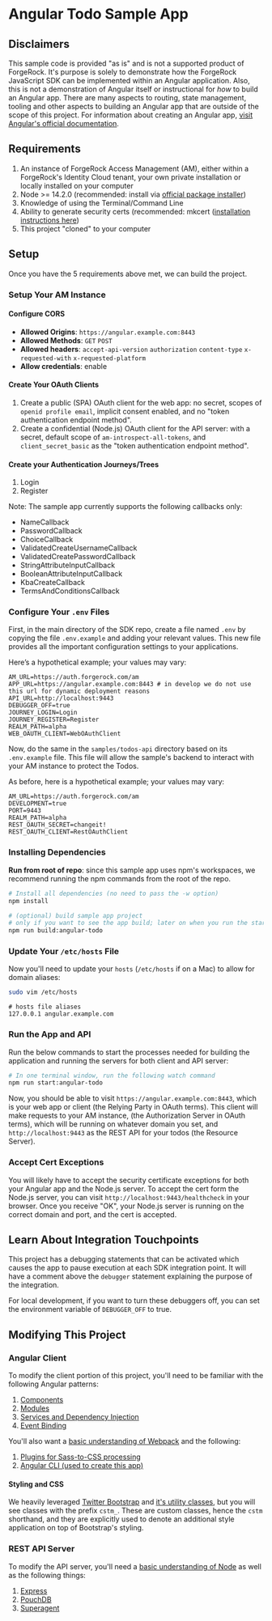 # Angular Todo Sample App

## Disclaimers

This sample code is provided "as is" and is not a supported product of ForgeRock. It's purpose is solely to demonstrate how the ForgeRock JavaScript SDK can be implemented within an Angular application. Also, this is not a demonstration of Angular itself or instructional for _how_ to build an Angular app. There are many aspects to routing, state management, tooling and other aspects to building an Angular app that are outside of the scope of this project. For information about creating an Angular app, [visit Angular's official documentation](https://angular.io/cli).

## Requirements

1. An instance of ForgeRock Access Management (AM), either within a ForgeRock's Identity Cloud tenant, your own private installation or locally installed on your computer
2. Node >= 14.2.0 (recommended: install via [official package installer](https://nodejs.org/en/))
3. Knowledge of using the Terminal/Command Line
4. Ability to generate security certs (recommended: mkcert ([installation instructions here](https://github.com/FiloSottile/mkcert#installation))
5. This project "cloned" to your computer

## Setup

Once you have the 5 requirements above met, we can build the project.

### Setup Your AM Instance

#### Configure CORS

- **Allowed Origins**: `https://angular.example.com:8443`
- **Allowed Methods**: `GET` `POST`
- **Allowed headers**: `accept-api-version` `authorization` `content-type` `x-requested-with` `x-requested-platform`
- **Allow credentials**: enable

#### Create Your OAuth Clients

1. Create a public (SPA) OAuth client for the web app: no secret, scopes of `openid profile email`, implicit consent enabled, and no "token authentication endpoint method".
2. Create a confidential (Node.js) OAuth client for the API server: with a secret, default scope of `am-introspect-all-tokens`, and `client_secret_basic` as the "token authentication endpoint method".

#### Create your Authentication Journeys/Trees

1. Login
2. Register

Note: The sample app currently supports the following callbacks only:

- NameCallback
- PasswordCallback
- ChoiceCallback
- ValidatedCreateUsernameCallback
- ValidatedCreatePasswordCallback
- StringAttributeInputCallback
- BooleanAttributeInputCallback
- KbaCreateCallback
- TermsAndConditionsCallback

### Configure Your `.env` Files

First, in the main directory of the SDK repo, create a file named `.env` by copying the file `.env.example` and adding your relevant values. This new file provides all the important configuration settings to your applications.

Here’s a hypothetical example; your values may vary:

```text
AM_URL=https://auth.forgerock.com/am
APP_URL=https://angular.example.com:8443 # in develop we do not use this url for dynamic deployment reasons
API_URL=http://localhost:9443
DEBUGGER_OFF=true
JOURNEY_LOGIN=Login
JOURNEY_REGISTER=Register
REALM_PATH=alpha
WEB_OAUTH_CLIENT=WebOAuthClient
```

Now, do the same in the `samples/todos-api` directory based on its `.env.example` file. This file will allow the sample's backend to interact with your AM instance to protect the Todos.

As before, here is a hypothetical example; your values may vary:

```text
AM_URL=https://auth.forgerock.com/am
DEVELOPMENT=true
PORT=9443
REALM_PATH=alpha
REST_OAUTH_SECRET=changeit!
REST_OAUTH_CLIENT=RestOAuthClient
```

### Installing Dependencies

**Run from root of repo**: since this sample app uses npm's workspaces, we recommend running the npm commands from the root of the repo.

```sh
# Install all dependencies (no need to pass the -w option)
npm install

# (optional) build sample app project
# only if you want to see the app build; later on when you run the start command this will be done for you
npm run build:angular-todo
```

### Update Your `/etc/hosts` File

Now you'll need to update your `hosts` (`/etc/hosts` if on a Mac) to allow for domain aliases:

```sh
sudo vim /etc/hosts
```

```text
# hosts file aliases
127.0.0.1 angular.example.com
```

### Run the App and API

Run the below commands to start the processes needed for building the application and running the servers for both client and API server:

```sh
# In one terminal window, run the following watch command
npm run start:angular-todo
```

Now, you should be able to visit `https://angular.example.com:8443`, which is your web app or client (the Relying Party in OAuth terms). This client will make requests to your AM instance, (the Authorization Server in OAuth terms), which will be running on whatever domain you set, and `http://localhost:9443` as the REST API for your todos (the Resource Server).

### Accept Cert Exceptions

You will likely have to accept the security certificate exceptions for both your Angular app and the Node.js server. To accept the cert form the Node.js server, you can visit `http://localhost:9443/healthcheck` in your browser. Once you receive "OK", your Node.js server is running on the correct domain and port, and the cert is accepted.

## Learn About Integration Touchpoints

This project has a debugging statements that can be activated which causes the app to pause execution at each SDK integration point. It will have a comment above the `debugger` statement explaining the purpose of the integration.

For local development, if you want to turn these debuggers off, you can set the environment variable of `DEBUGGER_OFF` to true.

## Modifying This Project

### Angular Client

To modify the client portion of this project, you'll need to be familiar with the following Angular patterns:

1. [Components](https://angular.io/guide/architecture-components)
2. [Modules](https://angular.io/guide/architecture-modules)
3. [Services and Dependency Injection](https://angular.io/guide/architecture-services)
4. [Event Binding](https://angular.io/guide/event-binding-concepts)

You'll also want a [basic understanding of Webpack](https://webpack.js.org/concepts/) and the following:

1. [Plugins for Sass-to-CSS processing](https://webpack.js.org/loaders/sass-loader/#root)
2. [Angular CLI (used to create this app)](https://angular.io/cli)

#### Styling and CSS

We heavily leveraged [Twitter Bootstrap](https://getbootstrap.com/) and [it's utility classes](https://getbootstrap.com/docs/5.0/utilities/api/), but you will see classes with the prefix `cstm_`. These are custom classes, hence the `cstm` shorthand, and they are explicitly used to denote an additional style application on top of Bootstrap's styling.

### REST API Server

To modify the API server, you'll need a [basic understanding of Node](https://nodejs.org/en/about/) as well as the following things:

1. [Express](https://expressjs.com/)
2. [PouchDB](https://pouchdb.com/)
3. [Superagent](https://www.npmjs.com/package/superagent)

